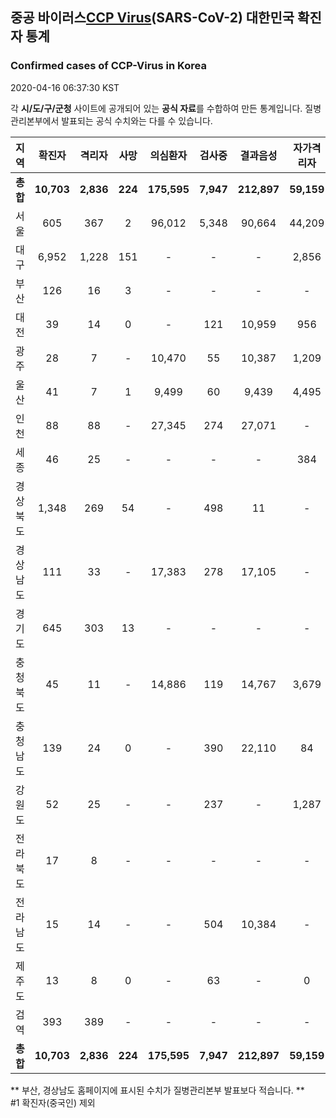 
## 중공 바이러스[CCP Virus]()(SARS-CoV-2) 대한민국 확진자 통계
### Confirmed cases of CCP-Virus in Korea
2020-04-16 06:37:30 KST

각 **시/도/구/군청** 사이트에 공개되어 있는 **공식 자료**를 수합하여 만든 통계입니다.
질병관리본부에서 발표되는 공식 수치와는 다를 수 있습니다.


|  지역  | 확진자 |  격리자  |  사망  |  의심환자  |  검사중  |  결과음성  |  자가격리자  |  감시중  |  감시해제  |  퇴원  |
|:------:|:------:|:--------:|:--------:|:----------:|:--------:|:----------------:|:------------:|:--------:|:----------:|:--:|
|**총합**|**10,703**|**2,836**|**224**|**175,595**|**7,947**|**212,897**|**59,159**|**7,285**|**43,374**|**7,602**|
|서울|605|367|2|96,012|5,348|90,664|44,209|3,072|23,069|238|
|대구|6,952|1,228|151|-|-|-|2,856|-|-|5,573|
|부산|126|16|3|-|-|-|-|-|-|107|
|대전|39|14|0|-|121|10,959|956|70|886|25|
|광주|28|7|-|10,470|55|10,387|1,209|7|1,202|21|
|울산|41|7|1|9,499|60|9,439|4,495|997|3,498|34|
|인천|88|88|-|27,345|274|27,071|-|-|-|-|
|세종|46|25|-|-|-|-|384|-|-|21|
|경상북도|1,348|269|54|-|498|11|-|662|11,713|981|
|경상남도|111|33|-|17,383|278|17,105|-|-|-|78|
|경기도|645|303|13|-|-|-|-|-|-|329|
|충청북도|45|11|-|14,886|119|14,767|3,679|1,260|2,419|34|
|충청남도|139|24|0|-|390|22,110|84|-|-|115|
|강원도|52|25|-|-|237|-|1,287|-|-|27|
|전라북도|17|8|-|-|-|-|-|-|-|9|
|전라남도|15|14|-|-|504|10,384|-|1,217|587|1|
|제주도|13|8|0|-|63|-|0|-|-|5|
|검역|393|389|-|-|-|-|-|-|-|4|
|**총합**|**10,703**|**2,836**|**224**|**175,595**|**7,947**|**212,897**|**59,159**|**7,285**|**43,374**|**7,602**|


** 부산, 경상남도 홈페이지에 표시된 수치가 질병관리본부 발표보다 적습니다. **<br>
#1 확진자(중국인) 제외
    